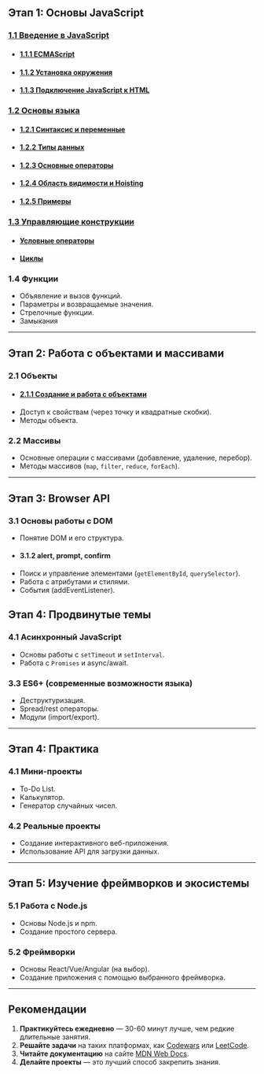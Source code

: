 ## Этап 1: Основы JavaScript

### [1.1 Введение в JavaScript](./1.1%20Введение%20в%20JavaScript.md)

-   #### [1.1.1 ECMAScript](./1.1.1%20ECMAScript.md)
-   #### [1.1.2 Установка окружения](./1.1.2%20Установка%20окружения.md)
-   #### [1.1.3 Подключение JavaScript к HTML](./1.1.3%20Подключение%20JavaScript%20к%20HTML.md)

### [1.2 Основы языка](./1.2%20Основы%20языка.md)

-   #### [1.2.1 Синтаксис и переменные](./1.2.1%20Синтаксис%20и%20переменные.md)
-   #### [1.2.2 Типы данных](./1.2.2%20Типы%20данных.md)
-   #### [1.2.3 Основные операторы](./1.2.3%20Основные%20операторы.md)
-   #### [1.2.4 Область видимости и Hoisting](./1.2.4%20Область%20видимости%20и%20Hoisting.md)
-   #### [1.2.5 Примеры](./1.2.5%20Примеры.md)

### [1.3 Управляющие конструкции](./1.3%20Управляющие%20конструкции.md)

-   #### [Условные операторы](./1.3.1%20Условные%20операторы.md)
-   #### [Циклы](./1.3.2%20Циклы.md)

### 1.4 Функции

-   Объявление и вызов функций.
-   Параметры и возвращаемые значения.
-   Стрелочные функции.
-   Замыкания

---

## Этап 2: Работа с объектами и массивами

### 2.1 Объекты

-   #### [2.1.1 Создание и работа с объектами](./2.1.1%20Создание%20и%20работа%20с%20объектами.md)
-   Доступ к свойствам (через точку и квадратные скобки).
-   Методы объекта.

### 2.2 Массивы

-   Основные операции с массивами (добавление, удаление, перебор).
-   Методы массивов (`map`, `filter`, `reduce`, `forEach`).

---

## Этап 3: Browser API

### 3.1 Основы работы с DOM

-   Понятие DOM и его структура.
-   #### 3.1.2 alert, prompt, confirm
-   Поиск и управление элементами (`getElementById`, `querySelector`).
-   Работа с атрибутами и стилями.
-   События (addEventListener).

## Этап 4: Продвинутые темы

### 4.1 Асинхронный JavaScript

-   Основы работы с `setTimeout` и `setInterval`.
-   Работа с `Promises` и async/await.

### 3.3 ES6+ (современные возможности языка)

-   Деструктуризация.
-   Spread/rest операторы.
-   Модули (import/export).

---

## Этап 4: Практика

### 4.1 Мини-проекты

-   To-Do List.
-   Калькулятор.
-   Генератор случайных чисел.

### 4.2 Реальные проекты

-   Создание интерактивного веб-приложения.
-   Использование API для загрузки данных.

---

## Этап 5: Изучение фреймворков и экосистемы

### 5.1 Работа с Node.js

-   Основы Node.js и npm.
-   Создание простого сервера.

### 5.2 Фреймворки

-   Основы React/Vue/Angular (на выбор).
-   Создание приложения с помощью выбранного фреймворка.

---

## Рекомендации

1. **Практикуйтесь ежедневно** — 30-60 минут лучше, чем редкие длительные занятия.
2. **Решайте задачи** на таких платформах, как [Codewars](https://www.codewars.com/) или [LeetCode](https://leetcode.com/).
3. **Читайте документацию** на сайте [MDN Web Docs](https://developer.mozilla.org/ru/).
4. **Делайте проекты** — это лучший способ закрепить знания.
